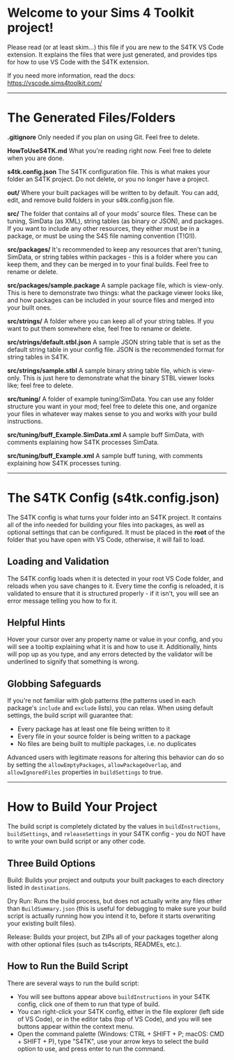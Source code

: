 # Welcome to your Sims 4 Toolkit project!

Please read (or at least skim...) this file if you are new to the S4TK VS Code
extension. It explains the files that were just generated, and provides tips for
how to use VS Code with the S4TK extension.

If you need more information, read the docs: https://vscode.sims4toolkit.com/

--------------------------------------------------------------------------------

# The Generated Files/Folders

__.gitignore__
  Only needed if you plan on using Git. Feel free to delete.

__HowToUseS4TK.md__
  What you're reading right now. Feel free to delete when you are done.

__s4tk.config.json__
  The S4TK configuration file. This is what makes your folder an S4TK project.
  Do not delete, or you no longer have a project.

__out/__
  Where your built packages will be written to by default. You can add, edit,
  and remove build folders in your s4tk.config.json file.

__src/__
  The folder that contains all of your mods' source files. These can be tuning,
  SimData (as XML), string tables (as binary or JSON), and packages. If you want
  to include any other resources, they either must be in a package, or must be
  using the S4S file naming convention (T!G!I).

__src/packages/__
  It's recommended to keep any resources that aren't tuning, SimData, or string
  tables within packages - this is a folder where you can keep them, and they
  can be merged in to your final builds. Feel free to rename or delete.

__src/packages/sample.package__
  A sample package file, which is view-only. This is here to demonstrate two
  things: what the package viewer looks like, and how packages can be included
  in your source files and merged into your built ones.

__src/strings/__
  A folder where you can keep all of your string tables. If you want to put them
  somewhere else, feel free to rename or delete.

__src/strings/default.stbl.json__
  A sample JSON string table that is set as the default string table in your
  config file. JSON is the recommended format for string tables in S4TK.

__src/strings/sample.stbl__
  A sample binary string table file, which is view-only. This is just here to
  demonstrate what the binary STBL viewer looks like; feel free to delete.

__src/tuning/__
  A folder of example tuning/SimData. You can use any folder structure you want
  in your mod; feel free to delete this one, and organize your files in whatever
  way makes sense to you and works with your build instructions.

__src/tuning/buff_Example.SimData.xml__
  A sample buff SimData, with comments explaining how S4TK processes SimData.

__src/tuning/buff_Example.xml__
  A sample buff tuning, with comments explaining how S4TK processes tuning.

--------------------------------------------------------------------------------

# The S4TK Config (s4tk.config.json)

The S4TK config is what turns your folder into an S4TK project. It contains all
of the info needed for building your files into packages, as well as optional
settings that can be configured. It must be placed in the __root__ of the folder
that you have open with VS Code, otherwise, it will fail to load.

## Loading and Validation

The S4TK config loads when it is detected in your root VS Code folder, and
reloads when you save changes to it. Every time the config is reloaded, it is
validated to ensure that it is structured properly - if it isn't, you will see
an error message telling you how to fix it.

## Helpful Hints

Hover your cursor over any property name or value in your config, and you will
see a tooltip explaining what it is and how to use it. Additionally, hints will
pop up as you type, and any errors detected by the validator will be underlined
to signify that something is wrong.

## Globbing Safeguards

If you're not familiar with glob patterns (the patterns used in each package's
`include` and `exclude` lists), you can relax. When using default settings, the
build script will guarantee that:

- Every package has at least one file being written to it
- Every file in your source folder is being written to a package
- No files are being built to multiple packages, i.e. no duplicates

Advanced users with legitimate reasons for altering this behavior can do so by
setting the `allowEmptyPackages`, `allowPackageOverlap`, and `allowIgnoredFiles`
properties in `buildSettings` to true.

--------------------------------------------------------------------------------

# How to Build Your Project

The build script is completely dictated by the values in `buildInstructions`,
`buildSettings`, and `releaseSettings` in your S4TK config - you do NOT have to
write your own build script or any other code.

## Three Build Options

Build: Builds your project and outputs your built packages to each directory
  listed in `destinations`.

Dry Run: Runs the build process, but does not actually write any files other
  than `BuildSummary.json` (this is useful for debugging to make sure your build
  script is actually running how you intend it to, before it starts overwriting
  your existing built files).

Release: Builds your project, but ZIPs all of your packages together along
  with other optional files (such as ts4scripts, READMEs, etc.).

## How to Run the Build Script

There are several ways to run the build script:
- You will see buttons appear above `buildInstructions` in your S4TK config,
  click one of them to run that type of build.
- You can right-click your S4TK config, either in the file explorer (left side
  of VS Code), or in the editor tabs (top of VS Code), and you will see buttons
  appear within the context menu.
- Open the command palette (Windows: CTRL + SHIFT + P; macOS: CMD + SHIFT + P),
  type "S4TK", use your arrow keys to select the build option to use, and press
  enter to run the command.

